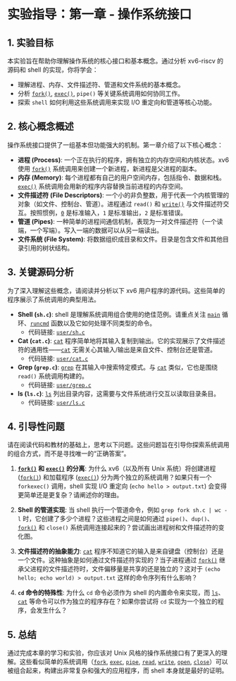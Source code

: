 # 实验指导：第一章 - 操作系统接口

## 1. 实验目标

本实验旨在帮助你理解操作系统的核心接口和基本概念。通过分析 xv6-riscv 的源码和 shell 的实现，你将学会：

*   理解进程、内存、文件描述符、管道和文件系统的基本概念。
*   分析 [`fork()`](/source/xv6-riscv/kernel/sysproc.c.md#fork-kernel-sysproc-c), [`exec()`](/source/xv6-riscv/user/usertests.c.md#exec-user-usertests-c), `pipe()` 等关键系统调用如何协同工作。
*   探索 `shell` 如何利用这些系统调用来实现 I/O 重定向和管道等核心功能。

## 2. 核心概念概述

操作系统接口提供了一组基本但功能强大的机制。第一章介绍了以下核心概念：

*   **进程 (Process)**: 一个正在执行的程序，拥有独立的内存空间和内核状态。xv6 使用 [`fork()`](/source/xv6-riscv/kernel/sysproc.c.md#fork-kernel-sysproc-c) 系统调用来创建一个新进程，新进程是父进程的副本。
*   **内存 (Memory)**: 每个进程都有自己的用户空间内存，包括指令、数据和栈。[`exec()`](/source/xv6-riscv/user/usertests.c.md#exec-user-usertests-c) 系统调用会用新的程序内容替换当前进程的内存空间。
*   **文件描述符 (File Descriptors)**: 一个小的非负整数，用于代表一个内核管理的对象（如文件、控制台、管道）。进程通过 `read()` 和 [`write()`](/source/xv6-riscv/user/usertests.c.md#write-user-usertests-c) 与文件描述符交互。按照惯例，[`0`](/source/xv6-riscv/kernel/kalloc.c.md#0-kernel-kalloc-c) 是标准输入，`1` 是标准输出，`2` 是标准错误。
*   **管道 (Pipes)**: 一种简单的进程间通信机制，表现为一对文件描述符（一个读端，一个写端）。写入一端的数据可以从另一端读出。
*   **文件系统 (File System)**: 将数据组织成目录和文件。目录是包含文件和其他目录引用的树状结构。

## 3. 关键源码分析

为了深入理解这些概念，请阅读并分析以下 xv6 用户程序的源代码。这些简单的程序展示了系统调用的典型用法。

*   **Shell (`sh.c`)**: shell 是理解系统调用组合使用的绝佳范例。请重点关注 [`main`](/source/xv6-riscv/user/zombie.c.md) 循环、[`runcmd`](/source/xv6-riscv/user/sh.c.md) 函数以及它如何处理不同类型的命令。
    *   代码链接: [`user/sh.c`](/source/xv6-riscv/user/sh.c.md)
*   **Cat (`cat.c`)**: [`cat`](/source/xv6-riscv/user/cat.c.md) 程序简单地将其输入复制到输出。它的实现展示了文件描述符的通用性——[`cat`](/source/xv6-riscv/user/cat.c.md) 无需关心其输入/输出是来自文件、控制台还是管道。
    *   代码链接: [`user/cat.c`](/source/xv6-riscv/user/cat.c.md)
*   **Grep (`grep.c`)**: [`grep`](/source/xv6-riscv/user/grep.c.md) 在其输入中搜索特定模式。与 [`cat`](/source/xv6-riscv/user/cat.c.md) 类似，它也是围绕 `read()` 系统调用构建的。
    *   代码链接: [`user/grep.c`](/source/xv6-riscv/user/grep.c.md)
*   **ls (`ls.c`)**: [`ls`](/source/xv6-riscv/user/ls.c.md) 列出目录内容，这需要与文件系统进行交互以读取目录条目。
    *   代码链接: [`user/ls.c`](/source/xv6-riscv/user/ls.c.md)

## 4. 引导性问题

请在阅读代码和教材的基础上，思考以下问题。这些问题旨在引导你探索系统调用的组合方式，而不是寻找唯一的“正确答案”。

1.  **[`fork()`](/source/xv6-riscv/kernel/sysproc.c.md#fork-kernel-sysproc-c) 和 [`exec()`](/source/xv6-riscv/user/usertests.c.md#exec-user-usertests-c) 的分离**: 为什么 xv6（以及所有 Unix 系统）将创建进程 ([`fork()`](/source/xv6-riscv/kernel/sysproc.c.md#fork-kernel-sysproc-c)) 和加载程序 ([`exec()`](/source/xv6-riscv/user/usertests.c.md#exec-user-usertests-c)) 分为两个独立的系统调用？如果只有一个 `forkexec()` 调用，shell 实现 I/O 重定向 (`echo hello > output.txt`) 会变得更简单还是更复杂？请阐述你的理由。

2.  **Shell 的管道实现**: 当 shell 执行一个管道命令，例如 `grep fork sh.c | wc -l` 时，它创建了多少个进程？这些进程之间是如何通过 `pipe()`、`dup()`、[`fork()`](/source/xv6-riscv/kernel/sysproc.c.md#fork-kernel-sysproc-c) 和 `close()` 系统调用连接起来的？尝试画出进程树和文件描述符的变化图。

3.  **文件描述符的抽象能力**: [`cat`](/source/xv6-riscv/user/cat.c.md) 程序不知道它的输入是来自键盘（控制台）还是一个文件。这种抽象是如何通过文件描述符实现的？当子进程通过 [`fork()`](/source/xv6-riscv/kernel/sysproc.c.md#fork-kernel-sysproc-c) 继承父进程的文件描述符时，文件偏移量是共享的还是独立的？这对于 `(echo hello; echo world) > output.txt` 这样的命令序列有什么影响？

4.  **`cd` 命令的特殊性**: 为什么 `cd` 命令必须作为 shell 的内置命令来实现，而 [`ls`](/source/xv6-riscv/user/ls.c.md)、[`cat`](/source/xv6-riscv/user/cat.c.md) 等命令可以作为独立的程序存在？如果你尝试将 `cd` 实现为一个独立的程序，会发生什么？

## 5. 总结

通过完成本章的学习和实验，你应该对 Unix 风格的操作系统接口有了更深入的理解。这些看似简单的系统调用（[`fork`](/source/xv6-riscv/user/user.h.md), [`exec`](/source/xv6-riscv/user/user.h.md), [`pipe`](/source/xv6-riscv/user/user.h.md), [`read`](/source/xv6-riscv/user/user.h.md), [`write`](/source/xv6-riscv/user/user.h.md), [`open`](/source/xv6-riscv/user/user.h.md), [`close`](/source/xv6-riscv/user/user.h.md)）可以被组合起来，构建出非常复杂和强大的应用程序，而 shell 本身就是最好的证明。